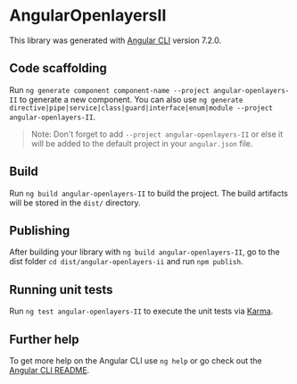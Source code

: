 # AngularOpenlayersII

This library was generated with [Angular CLI](https://github.com/angular/angular-cli) version 7.2.0.

## Code scaffolding

Run `ng generate component component-name --project angular-openlayers-II` to generate a new component. You can also use `ng generate directive|pipe|service|class|guard|interface|enum|module --project angular-openlayers-II`.
> Note: Don't forget to add `--project angular-openlayers-II` or else it will be added to the default project in your `angular.json` file. 

## Build

Run `ng build angular-openlayers-II` to build the project. The build artifacts will be stored in the `dist/` directory.

## Publishing

After building your library with `ng build angular-openlayers-II`, go to the dist folder `cd dist/angular-openlayers-ii` and run `npm publish`.

## Running unit tests

Run `ng test angular-openlayers-II` to execute the unit tests via [Karma](https://karma-runner.github.io).

## Further help

To get more help on the Angular CLI use `ng help` or go check out the [Angular CLI README](https://github.com/angular/angular-cli/blob/master/README.md).
